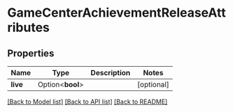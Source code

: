 # GameCenterAchievementReleaseAttributes

## Properties

Name | Type | Description | Notes
------------ | ------------- | ------------- | -------------
**live** | Option<**bool**> |  | [optional]

[[Back to Model list]](../README.md#documentation-for-models) [[Back to API list]](../README.md#documentation-for-api-endpoints) [[Back to README]](../README.md)


